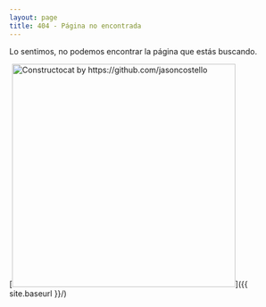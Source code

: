 ```yaml
---
layout: page
title: 404 - Página no encontrada
---
```


Lo sentimos, no podemos encontrar la página que estás buscando.

[<img src="{{ site.baseurl }}/images/404.jpg" alt="Constructocat by https://github.com/jasoncostello" style="width: 400px;"/>]({{ site.baseurl }}/)
